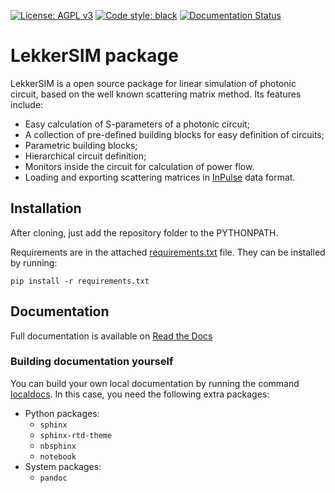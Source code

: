[![License: AGPL v3](https://img.shields.io/badge/License-AGPL_v3-blue.svg)](https://www.gnu.org/licenses/agpl-3.0)
[![Code style: black](https://img.shields.io/badge/code%20style-black-000000.svg)](https://github.com/psf/black)
[![Documentation Status](https://readthedocs.org/projects/a-fmm/badge/?version=latest)](https://lekkersim.readthedocs.io/en/latest/?badge=latest)

# LekkerSIM package

LekkerSIM is a open source package for linear simulation of photonic circuit, based on the well known scattering matrix method.
Its features include:
- Easy calculation of S-parameters of a photonic circuit;
- A collection of pre-defined building blocks for easy definition of circuits;
- Parametric building blocks;
- Hierarchical circuit definition;
- Monitors inside the circuit for calculation of power flow.
- Loading and exporting scattering matrices in [InPulse](https://cordis.europa.eu/project/id/824980) data format.

## Installation
After cloning, just add the repository folder to the PYTHONPATH. 

Requirements are in the attached [requirements.txt](requirements.txt) file. They can be installed by running:
    
    pip install -r requirements.txt

## Documentation
Full documentation is available on [Read the Docs](https://lekkersim.readthedocs.io)

### Building documentation yourself
You can build your own local documentation by running the command [localdocs](localdocs). In this case, you need the following extra packages:
 - Python packages:
   - ```sphinx```
   - ```sphinx-rtd-theme```
   - ```nbsphinx```
   - ```notebook```
 - System packages:
   - ```pandoc```


